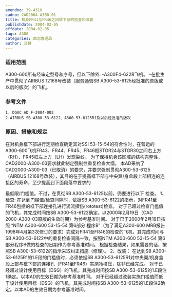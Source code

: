 ```yaml
---
amendno: 39-4310
cadno: CAD2004-A300-01
title: 机身FR41与FR46之间框下部的检查和改装
publishdate: 2004-02-05
effdate: 2004-02-05
tags: A300
categories: 西北管理局
author: 马健
---
```


### 适用范围 
A300-600所有经审定型号和序号，但以下除外:
-A300F4-622R飞机。
-在批生产中贯彻了AIRBUS 12168号改装（服务通告SB A300-53-6125经批准的原版或以后的版次）的飞机。

### 参考文件
    1. DGAC AD F-2004-002  
    2.AIRBUS SB A300-53-6122、A300-53-6125R1及以后经批准的版次

### 原因、措施和规定 
在对机身框下部进行定期检查确定其对SSI 53-15-54的符合性时，在营运的A300-600飞机FR43、FR44、FR45、FR46框STGR24与STGR30之间右上方（RH）、FR45框左上方（LH）发现裂纹。 
    为了保持机身该区域的结构完整性，CAD2000-A300-03要求就此制定强制性重复检查大纲。 
    本AD采纳了CAD2000-A300-03（已取消）的要求，并要求强制贯彻A300-53-6125（AIRBUS 12168号改装），其目的在于提高框下部与中央翼/身盒段上部相连的连接区的寿命，至少提高到下面段落中要求的
  
最低限/门槛值。不过，在贯彻SB A300-53-6125以前，仍要进行以下
检查。 
1、检查: 
    在达到门槛值/检查间隔时，依据SB A300-53-6122的指示，对FR41至FR46包括的框下部连接孔进行涡流探伤(rototest)检查。 
    对于已超过检查门槛值的飞机，其完成时间按SB A300-53-6122确定。以2000年2月19日（CAD 2000-A300-03原版的生效时期）为参考基准时间。 
    对于已于2000年2月19日按照 “NTM A300-600 53-15-54 第6部分 程序B”（为了满足A300-600 MRB报告1998年4月第3次修订的要求）完成对FR41至FR46的检查的飞机，其完成时间与SB A300-53-6122中的重复检查间隔一致。按照NTM A300-600 53-15-54 第6部分程序B做的检查的日期作为参考基准时间。 
    根据检查结果，如果需要的话，按照SB A300-53-6122的指示采取纠正措施（修理）。 
2、改装： 
    在达到SB A300-53-6125R1的1.E段的门槛值时，必须依据SB A300-53-6125R1对中央翼/机身盒段上部与框下部的连接孔（FR41至FR46）实施冷挤压，除非已经完成。 
    对于已经超过设计使用目标（DSG）的飞机，其完成时间按SB A300-53-6125的1.E段注1确定。以本AD的生效日期为参考基准时间。 
    对于已经超过改装实施门槛值而低于设计使用目标（DSG）的飞机，其完成时间按SB A300-53-6125的1.E段注2确定。以本AD的生效日期为参考基准时间。
